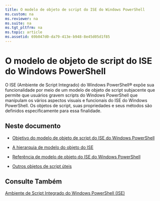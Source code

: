 ```yaml
---
title: O modelo de objeto de script do ISE do Windows PowerShell
ms.custom: na
ms.reviewer: na
ms.suite: na
ms.tgt_pltfrm: na
ms.topic: article
ms.assetid: 69b047d0-da79-413e-b948-8e45d05d1f85
---
```

# O modelo de objeto de script do ISE do Windows PowerShell
  O ISE (Ambiente de Script Integrado) do Windows PowerShell® expõe sua funcionalidade por meio de um modelo de objeto de script subjacente que permite que usuários gravem scripts do Windows PowerShell que manipulam os vários aspectos visuais e funcionais do ISE do Windows PowerShell. Os objetos de script, suas propriedades e seus métodos são definidos especificamente para essa finalidade.

## Neste documento

-   [Objetivo do modelo de objeto de script do ISE do Windows PowerShell](Purpose-of-the-Windows-PowerShell-ISE-Scripting-Object-Model.md)

-   [A hierarquia de modelo do objeto do ISE](The-ISE-Object-Model-Hierarchy.md)

-   [Referência de modelo de objeto do ISE do Windows PowerShell](Windows-PowerShell-ISE-Object-Model-Reference.md)

-   [Outros objetos de script úteis](../../getting-started/cookbooks/Other-Useful-Scripting-Objects.md)

## Consulte Também
 [Ambiente de Script Integrado do Windows PowerShell &#40;ISE&#41;](../../getting-started/fundamental/Windows-PowerShell-Integrated-Scripting-Environment--ISE-.md)

  


<!--HONumber=May16_HO2-->


